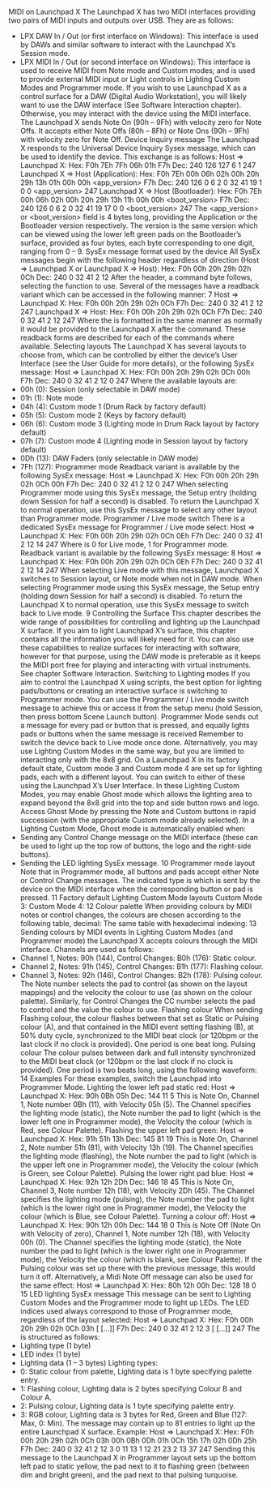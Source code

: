 MIDI on Launchpad X
The Launchpad X has two MIDI interfaces providing two pairs of MIDI inputs and outputs over USB.
They are as follows:
- LPX DAW In / Out (or first interface on Windows): This interface is used by DAWs and similar
  software to interact with the Launchpad X’s Session mode.
- LPX MIDI In / Out (or second interface on Windows): This interface is used to receive MIDI
  from Note mode and Custom modes; and is used to provide external MIDI input or Light
  controls in Lighting Custom Modes and Programmer mode.
  If you wish to use Launchpad X as a control surface for a DAW (Digital Audio Workstation), you will
  likely want to use the DAW interface (See Software Interaction chapter).
  Otherwise, you may interact with the device using the MIDI interface.
  The Launchpad X sends Note On (90h – 9Fh) with velocity zero for Note Offs. It accepts either Note
  Offs (80h – 8Fh) or Note Ons (90h – 9Fh) with velocity zero for Note Off.
  Device Inquiry message
  The Launchpad X responds to the Universal Device Inquiry Sysex message, which can be used to
  identify the device. This exchange is as follows:
  Host => Launchpad X:
  Hex: F0h 7Eh 7Fh 06h 01h F7h
  Dec: 240 126 127 6 1 247
  Launchpad X => Host (Application):
  Hex: F0h 7Eh 00h 06h 02h 00h 20h 29h 13h 01h 00h 00h <app_version> F7h
  Dec: 240 126 0 6 2 0 32 41 19 1 0 0 <app_version> 247
  Launchpad X => Host (Bootloader):
  Hex: F0h 7Eh 00h 06h 02h 00h 20h 29h 13h 11h 00h 00h <boot_version> F7h
  Dec: 240 126 0 6 2 0 32 41 19 17 0 0 <boot_version> 247
  The <app_version> or <boot_version> field is 4 bytes long, providing the Application or the Bootloader
  version respectively. The version is the same version which can be viewed using the lower left green
  pads on the Bootloader’s surface, provided as four bytes, each byte corresponding to one digit,
  ranging from 0 – 9.
  SysEx message format used by the device
  All SysEx messages begin with the following header regardless of direction (Host => Launchpad X or
  Launchpad X => Host):
  Hex: F0h 00h 20h 29h 02h 0Ch
  Dec: 240 0 32 41 2 12
  After the header, a command byte follows, selecting the function to use.
  Several of the messages have a readback variant which can be accessed in the following manner:
  7
  Host => Launchpad X:
  Hex: F0h 00h 20h 29h 02h 0Ch <command> F7h
  Dec: 240 0 32 41 2 12 <command> 247
  Launchpad X => Host:
  Hex: F0h 00h 20h 29h 02h 0Ch <command> <data> F7h
  Dec: 240 0 32 41 2 12 <command> <data> 247
  Where the <data> is formatted in the same manner as normally it would be provided to the Launchpad
  X after the command. These readback forms are described for each of the commands where available.
  Selecting layouts
  The Launchpad X has several layouts to choose from, which can be controlled by either the device’s
  User Interface (see the User Guide for more details), or the following SysEx message:
  Host => Launchpad X:
  Hex: F0h 00h 20h 29h 02h 0Ch 00h <layout> F7h
  Dec: 240 0 32 41 2 12 0 <layout> 247
  Where the available layouts are:
- 00h (0): Session (only selectable in DAW mode)
- 01h (1): Note mode
- 04h (4): Custom mode 1 (Drum Rack by factory default)
- 05h (5): Custom mode 2 (Keys by factory default)
- 06h (6): Custom mode 3 (Lighting mode in Drum Rack layout by factory default)
- 07h (7): Custom mode 4 (Lighting mode in Session layout by factory default)
- 0Dh (13): DAW Faders (only selectable in DAW mode)
- 7Fh (127): Programmer mode
  Readback variant is available by the following SysEx message:
  Host => Launchpad X:
  Hex: F0h 00h 20h 29h 02h 0Ch 00h F7h
  Dec: 240 0 32 41 2 12 0 247
  When selecting Programmer mode using this SysEx message, the Setup entry (holding down Session
  for half a second) is disabled. To return the Launchpad X to normal operation, use this SysEx message
  to select any other layout than Programmer mode.
  Programmer / Live mode switch
  There is a dedicated SysEx message for Programmer / Live mode select:
  Host => Launchpad X:
  Hex: F0h 00h 20h 29h 02h 0Ch 0Eh <mode> F7h
  Dec: 240 0 32 41 2 12 14 <mode> 247
  Where <mode> is 0 for Live mode, 1 for Programmer mode.
  Readback variant is available by the following SysEx message:
  8
  Host => Launchpad X:
  Hex: F0h 00h 20h 29h 02h 0Ch 0Eh F7h
  Dec: 240 0 32 41 2 12 14 247
  When selecting Live mode with this message, Launchpad X switches to Session layout, or Note mode
  when not in DAW mode.
  When selecting Programmer mode using this SysEx message, the Setup entry (holding down Session
  for half a second) is disabled. To return the Launchpad X to normal operation, use this SysEx message
  to switch back to Live mode.
  9
  Controlling the Surface
  This chapter describes the wide range of possibilities for controlling and lighting up the Launchpad X
  surface. If you aim to light Launchpad X’s surface, this chapter contains all the information you will
  likely need for it. You can also use these capabilities to realize surfaces for interacting with software,
  however for that purpose, using the DAW mode is preferable as it keeps the MIDI port free for playing
  and interacting with virtual instruments. See chapter Software Interaction.
  Switching to Lighting modes
  If you aim to control the Launchpad X using scripts, the best option for lighting pads/buttons or
  creating an interactive surface is switching to Programmer mode. You can use the Programmer / Live
  mode switch message to achieve this or access it from the setup menu (hold Session, then press
  bottom Scene Launch button). Programmer Mode sends out a message for every pad or button that
  is pressed, and equally lights pads or buttons when the same message is received Remember to switch
  the device back to Live mode once done.
  Alternatively, you may use Lighting Custom Modes in the same way, but you are limited to interacting
  only with the 8x8 grid. On a Launchpad X in its factory default state, Custom mode 3 and Custom mode
  4 are set up for lighting pads, each with a different layout. You can switch to either of these using the
  Launchpad X’s User Interface. In these Lighting Custom Modes, you may enable Ghost mode which
  allows the lighting area to expand beyond the 8x8 grid into the top and side button rows and logo.
  Access Ghost Mode by pressing the Note and Custom buttons in rapid succession (with the
  appropriate Custom mode already selected).
  In a Lighting Custom Mode, Ghost mode is automatically enabled when:
- Sending any Control Change message on the MIDI interface (these can be used to light up the
  top row of buttons, the logo and the right-side buttons).
- Sending the LED lighting SysEx message.
  10
  Programmer mode layout
  Note that in Programmer mode, all buttons and pads accept either Note or Control Change messages.
  The indicated type is which is sent by the device on the MIDI interface when the corresponding button
  or pad is pressed.
  11
  Factory default Lighting Custom Mode layouts
  Custom Mode 3:
  Custom Mode 4:
  12
  Colour palette
  When providing colours by MIDI notes or control changes, the colours are chosen according to the
  following table, decimal:
  The same table with hexadecimal indexing:
  13
  Sending colours by MIDI events
  In Lighting Custom Modes (and Programmer mode) the Launchpad X accepts colours through the MIDI
  interface. Channels are used as follows:
- Channel 1, Notes: 90h (144), Control Changes: B0h (176): Static colour.
- Channel 2, Notes: 91h (145), Control Changes: B1h (177): Flashing colour.
- Channel 3, Notes: 92h (146), Control Changes: B2h (178): Pulsing colour.
  The Note number selects the pad to control (as shown on the layout mappings) and the velocity the
  colour to use (as shown on the colour palette). Similarly, for Control Changes the CC number selects
  the pad to control and the value the colour to use.
  Flashing colour
  When sending Flashing colour, the colour flashes between that set as Static or Pulsing colour (A), and
  that contained in the MIDI event setting flashing (B), at 50% duty cycle, synchronized to the MIDI beat
  clock (or 120bpm or the last clock if no clock is provided). One period is one beat long.
  Pulsing colour
  The colour pulses between dark and full intensity synchronized to the MIDI beat clock (or 120bpm or
  the last clock if no clock is provided). One period is two beats long, using the following waveform:
  14
  Examples
  For these examples, switch the Launchpad into Programmer Mode.
  Lighting the lower left pad static red:
  Host => Launchpad X:
  Hex: 90h 0Bh 05h
  Dec: 144 11 5
  This is Note On, Channel 1, Note number 0Bh (11), with Velocity 05h (5). The Channel specifies the
  lighting mode (static), the Note number the pad to light (which is the lower left one in Programmer
  mode), the Velocity the colour (which is Red, see Colour Palette).
  Flashing the upper left pad green:
  Host => Launchpad X:
  Hex: 91h 51h 13h
  Dec: 145 81 19
  This is Note On, Channel 2, Note number 51h (81), with Velocity 13h (19). The Channel specifies the
  lighting mode (flashing), the Note number the pad to light (which is the upper left one in Programmer
  mode), the Velocity the colour (which is Green, see Colour Palette).
  Pulsing the lower right pad blue:
  Host => Launchpad X:
  Hex: 92h 12h 2Dh
  Dec: 146 18 45
  This is Note On, Channel 3, Note number 12h (18), with Velocity 2Dh (45). The Channel specifies the
  lighting mode (pulsing), the Note number the pad to light (which is the lower right one in Programmer
  mode), the Velocity the colour (which is Blue, see Colour Palette).
  Turning a colour off:
  Host => Launchpad X:
  Hex: 90h 12h 00h
  Dec: 144 18 0
  This is Note Off (Note On with Velocity of zero), Channel 1, Note number 12h (18), with Velocity 00h
  (0). The Channel specifies the lighting mode (static), the Note number the pad to light (which is the
  lower right one in Programmer mode), the Velocity the colour (which is blank, see Colour Palette). If
  the Pulsing colour was set up there with the previous message, this would turn it off. Alternatively, a
  Midi Note Off message can also be used for the same effect:
  Host => Launchpad X:
  Hex: 80h 12h 00h
  Dec: 128 18 0
  15
  LED lighting SysEx message
  This message can be sent to Lighting Custom Modes and the Programmer mode to light up LEDs. The
  LED indices used always correspond to those of Programmer mode, regardless of the layout selected:
  Host => Launchpad X:
  Hex: F0h 00h 20h 29h 02h 0Ch 03h <colourspec> [<colourspec> […]] F7h
  Dec: 240 0 32 41 2 12 3 <colourspec> [<colourspec> […]] 247
  The <colourspec> is structured as follows:
- Lighting type (1 byte)
- LED index (1 byte)
- Lighting data (1 – 3 bytes)
  Lighting types:
- 0: Static colour from palette, Lighting data is 1 byte specifying palette entry.
- 1: Flashing colour, Lighting data is 2 bytes specifying Colour B and Colour A.
- 2: Pulsing colour, Lighting data is 1 byte specifying palette entry.
- 3: RGB colour, Lighting data is 3 bytes for Red, Green and Blue (127: Max, 0: Min).
  The message may contain up to 81 <colourspec> entries to light up the entire Launchpad X surface.
  Example:
  Host => Launchpad X:
  Hex: F0h 00h 20h 29h 02h 0Ch 03h 00h 0Bh 0Dh 01h 0Ch 15h 17h 02h 0Dh 25h F7h
  Dec: 240 0 32 41 2 12 3 0 11 13 1 12 21 23 2 13 37 247
  Sending this message to the Launchpad X in Programmer layout sets up the bottom left pad to static
  yellow, the pad next to it to flashing green (between dim and bright green), and the pad next to that
  pulsing turquoise.